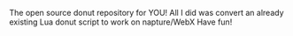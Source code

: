 The open source donut repository for YOU!
All I did was convert an already existing Lua donut script to work on napture/WebX
Have fun!

